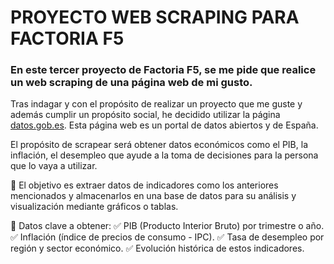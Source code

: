 # PROYECTO WEB SCRAPING PARA FACTORIA F5

### En este tercer proyecto de Factoria F5, se me pide que realice un web scraping de una página web de mi gusto.

Tras indagar y con el propósito de realizar un proyecto que me guste y además cumplir un propósito social, he decidido utilizar la página [datos.gob.es](datos.gob.es). Esta página web es un portal de datos abiertos y de España. 

El propósito de scrapear será obtener datos económicos como el PIB, la inflación, el desempleo que ayude a la toma de decisiones para la persona que lo vaya a utilizar.

🔹 El objetivo es extraer datos de indicadores como los anteriores mencionados y almacenarlos en una base de datos para su análisis y visualización mediante gráficos o tablas.

🔹 Datos clave a obtener:
✅ PIB (Producto Interior Bruto) por trimestre o año.
✅ Inflación (índice de precios de consumo - IPC).
✅ Tasa de desempleo por región y sector económico.
✅ Evolución histórica de estos indicadores.